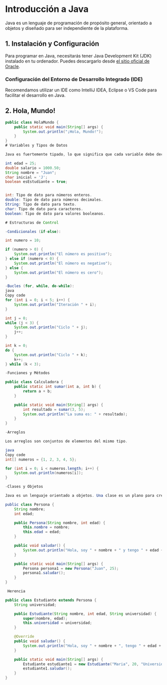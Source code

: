 # Introducción a Java

Java es un lenguaje de programación de propósito general, orientado a objetos y diseñado para ser independiente de la plataforma.

## 1. Instalación y Configuración

Para programar en Java, necesitarás tener Java Development Kit (JDK) instalado en tu ordenador. Puedes descargarlo desde [el sitio oficial de Oracle](https://www.oracle.com/java/technologies/javase-downloads.html).

### Configuración del Entorno de Desarrollo Integrado (IDE)

Recomendamos utilizar un IDE como IntelliJ IDEA, Eclipse o VS Code para facilitar el desarrollo en Java.

## 2. Hola, Mundo!

```java
public class HolaMundo {
    public static void main(String[] args) {
        System.out.println("¡Hola, Mundo!");
    }
}
# Variables y Tipos de Datos

Java es fuertemente tipado, lo que significa que cada variable debe declararse con un tipo de dato específico.

int edad = 25;
double salario = 1000.50;
String nombre = "Juan";
char inicial = 'J';
boolean esEstudiante = true;


int: Tipo de dato para números enteros.
double: Tipo de dato para números decimales.
String: Tipo de dato para texto.
char: Tipo de dato para caracteres.
boolean: Tipo de dato para valores booleanos.

# Estructuras de Control

-Condicionales (if-else):

int numero = 10;

if (numero > 0) {
    System.out.println("El número es positivo");
} else if (numero < 0) {
    System.out.println("El número es negativo");
} else {
    System.out.println("El número es cero");
}

-Bucles (for, while, do-while):
java
Copy code
for (int i = 0; i < 5; i++) {
    System.out.println("Iteración " + i);
}

int j = 0;
while (j < 3) {
    System.out.println("Ciclo " + j);
    j++;
}

int k = 0;
do {
    System.out.println("Ciclo " + k);
    k++;
} while (k < 3);

-Funciones y Métodos

public class Calculadora {
    public static int sumar(int a, int b) {
        return a + b;
    }

    public static void main(String[] args) {
        int resultado = sumar(3, 5);
        System.out.println("La suma es: " + resultado);
    }
}

-Arreglos

Los arreglos son conjuntos de elementos del mismo tipo.

java
Copy code
int[] numeros = {1, 2, 3, 4, 5};

for (int i = 0; i < numeros.length; i++) {
    System.out.println(numeros[i]);
}

-Clases y Objetos

Java es un lenguaje orientado a objetos. Una clase es un plano para crear objetos.

public class Persona {
    String nombre;
    int edad;

    public Persona(String nombre, int edad) {
        this.nombre = nombre;
        this.edad = edad;
    }

    public void saludar() {
        System.out.println("Hola, soy " + nombre + " y tengo " + edad + " años.");
    }

    public static void main(String[] args) {
        Persona persona1 = new Persona("Juan", 25);
        persona1.saludar();
    }
}

 Herencia

public class Estudiante extends Persona {
    String universidad;

    public Estudiante(String nombre, int edad, String universidad) {
        super(nombre, edad);
        this.universidad = universidad;
    }

    @Override
    public void saludar() {
        System.out.println("Hola, soy " + nombre + ", tengo " + edad + " años y estudio en " + universidad + ".");
    }

    public static void main(String[] args) {
        Estudiante estudiante1 = new Estudiante("Maria", 20, "Universidad X");
        estudiante1.saludar();
    }
}